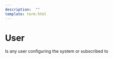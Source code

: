 ```yaml
---
description:  ""
template: term.html
---
```


# User

Is any user configuring the system or subscribed to    
